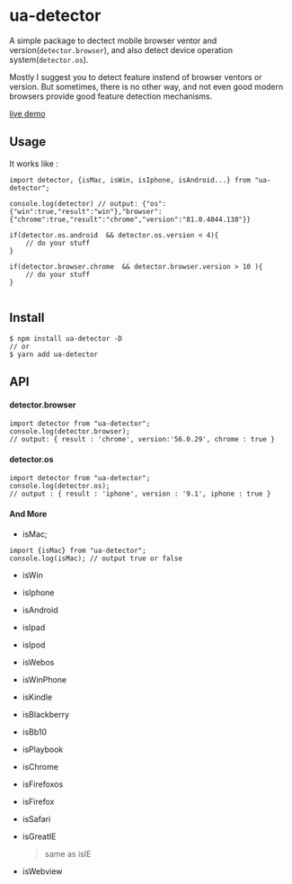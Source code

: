 # ua-detector

A simple package to dectect mobile browser ventor and version(`detector.browser`), and also detect device operation system(`detector.os`).

Mostly I suggest you to detect feature instend of browser ventors or version. But sometimes, there is no other way, and not even good modern browsers provide good feature detection mechanisms.

[live demo](https://codesandbox.io/s/ua-detector-demo-kxlw0)

## Usage

It works like :

```
import detector, {isMac, isWin, isIphone, isAndroid...} from "ua-detector";

console.log(detector) // output: {"os":{"win":true,"result":"win"},"browser":{"chrome":true,"result":"chrome","version":"81.0.4044.138"}}

if(detector.os.android  && detector.os.version < 4){
	// do your stuff
}

if(detector.browser.chrome  && detector.browser.version > 10 ){
	// do your stuff
}


```

## Install

```
$ npm install ua-detector -D
// or
$ yarn add ua-detector

```

## API

#### detector.browser

```
import detector from "ua-detector";
console.log(detector.browser);
// output: { result : 'chrome', version:'56.0.29', chrome : true }

```

#### detector.os

```
import detector from "ua-detector";
console.log(detector.os);
// output : { result : 'iphone', version : '9.1', iphone : true }

```

#### And More

- isMac;

```
import {isMac} from "ua-detector";
console.log(isMac); // output true or false
```

- isWin

- isIphone

- isAndroid

- isIpad

- isIpod

- isWebos

- isWinPhone

- isKindle

- isBlackberry

- isBb10

- isPlaybook

- isChrome

- isFirefoxos

- isFirefox

- isSafari

- isGreatIE
  > same as isIE
- isWebview
